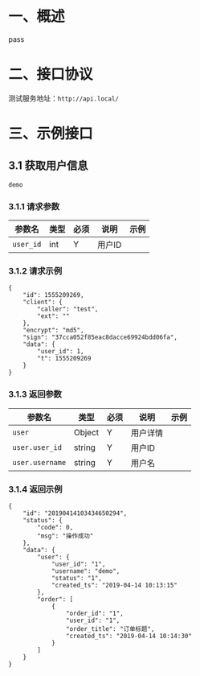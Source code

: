 
# 一、概述

pass

# 二、接口协议

测试服务地址：`http://api.local/`

# 三、示例接口

## 3.1 获取用户信息

```
demo
```

### 3.1.1 请求参数

参数名|类型|必须|说明|示例
---|---|---|---|---
`user_id`|int|Y|用户ID


### 3.1.2 请求示例

```
{
    "id": 1555209269,
    "client": {
        "caller": "test",
        "ext": ""
    },
    "encrypt": "md5",
    "sign": "37cca052f85eac8dacce69924bdd06fa",
    "data": {
        "user_id": 1,
        "t": 1555209269
    }
}
```

### 3.1.3 返回参数

参数名|类型|必须|说明|示例
---|---|---|---|---
`user`|Object|Y|用户详情
`user.user_id`|string|Y|用户ID
`user.username`|string|Y|用户名

### 3.1.4 返回示例

```
{
    "id": "20190414103434650294",
    "status": {
        "code": 0,
        "msg": "操作成功"
    },
    "data": {
        "user": {
            "user_id": "1",
            "username": "demo",
            "status": "1",
            "created_ts": "2019-04-14 10:13:15"
        },
        "order": [
            {
                "order_id": "1",
                "user_id": "1",
                "order_title": "订单标题",
                "created_ts": "2019-04-14 10:14:30"
            }
        ]
    }
}
```